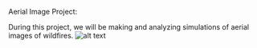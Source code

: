 Aerial Image Project:

During this project, we will be making and analyzing simulations of aerial images of wildfires.
![alt text](/home/raphael/Documents/vscode/UNI/ASD2/mainBranch/main/firstfiletest.svg)
